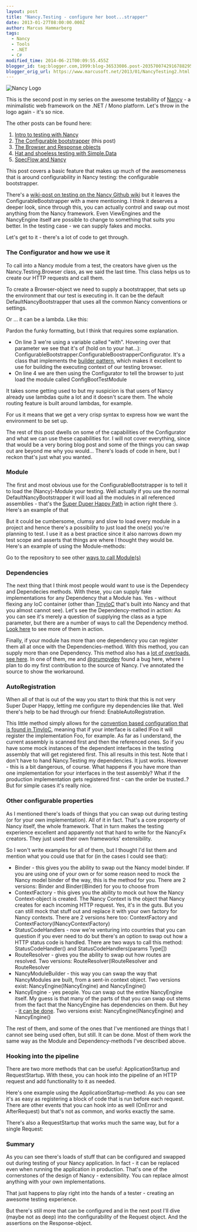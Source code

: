 ```yaml
---
layout: post
title: "Nancy.Testing - configure her boot...strapper"
date: 2013-01-27T08:00:00.000Z
author: Marcus Hammarberg
tags:
  - Nancy
  - Tools
  - .NET
  - C#
modified_time: 2014-06-21T00:09:55.455Z
blogger_id: tag:blogger.com,1999:blog-36533086.post-2035700742916788295
blogger_orig_url: https://www.marcusoft.net/2013/01/NancyTesting2.html
---
```


![Nancy Logo](http://nancyfx.org/images/logo.png)

This is the second post in my series on the awesome testability of [Nancy](http://www.nancyfx.org/) - a minimalistic web framework on the .NET / Mono platform. Let's throw in the logo again - it's so nice.

The other posts can be found here:

1. [Intro to testing with Nancy](https://www.marcusoft.net/2013/01/NancyTesting1.html)
2. [The Configurable bootstrapper](https://www.marcusoft.net/2013/01/NancyTesting2.html) (this post)
3. [The Browser and Response objects](https://www.marcusoft.net/2013/01/NancyTesting3.html)
4. [Hat and shoeless testing with Simple.Data](https://www.marcusoft.net/2013/02/NancyTesting4.html)
5. [SpecFlow and Nancy](https://www.marcusoft.net/2013/02/NancyTesting5.html)

This post covers a basic feature that makes up much of the awesomeness that is around configurability in Nancy testing: the configurable bootstrapper.

There's a [wiki-post on testing on the Nancy Github wiki](https://github.com/NancyFx/Nancy/wiki/Testing-your-application) but it leaves the ConfigurableBootstrapper with a mere mentioning. I think it deserves a deeper look, since through this, you can actually control and swap out most anything from the Nancy framework. Even ViewEngines and the NancyEngine itself are possible to change to something that suits you better. In the testing case - we can supply fakes and mocks.

Let's get to it - there's a lot of code to get through.

### The Configurator and how we use it

To call into a Nancy module from a test, the creators have given us the Nancy.Testing.Browser class, as we said the last time. This class helps us to create our HTTP requests and call them.

To create a Browser-object we need to supply a bootstrapper, that sets up the environment that our test is executing in. It can be the default DefaultNancyBootstrapper that uses all the common Nancy conventions or settings.

Or ... it can be a lambda. Like this:

Pardon the funky formatting, but I think that requires some explanation.

- On line 3 we're using a variable called "with". Hovering over that parameter we see that it's of (hold on to your hat...): ConfigurableBootstrapper.ConfigurableBoostrapperConfigurator. It's a class that implements the [builder pattern](http://en.wikipedia.org/wiki/Builder_pattern), which makes it excellent to use for building the executing context of our testing browser.
- On line 4 we are then using the Configurator to tell the browser to just load the module called ConfigBootTestModule

It takes some getting used to but my suspicion is that users of Nancy already use lambdas quite a lot and it doesn't scare them. The whole routing feature is built around lambdas, for example.

For us it means that we get a very crisp syntax to express how we want the environment to be set up.

The rest of this post dwells on some of the capabilities of the Configurator and what we can use these capabilities for. I will not cover everything, since that would be a very boring blog post and some of the things you can swap out are beyond me why you would...
There's loads of code in here, but I reckon that's just what you wanted.

### Module

The first and most obvious use for the ConfigurableBootstrapper is to tell it to load the (Nancy)-Module your testing. Well actually if you use the normal DefaultNancyBootstrapper it will load all the modules in all referenced assemblies - that's the [Super Duper Happy Path](https://github.com/NancyFx/Nancy#the-super-duper-happy-path) in action right there :).
Here's an example of that

But it could be cumbersome, clumsy and slow to load every module in a project and hence there's a possibility to just load the one(s) you're planning to test. I use it as a best practice since it also narrows down my test scope and asserts that things are where I thought they would be.
Here's an example of using the Module-methods:

Go to the repository to see other [ways to call Module(s)](https://github.com/marcusoftnet/DiscoveringNancyThroughTests/blob/master/DiscoverNancy.Tests/DiscoverNancy.Tests/ConfigurableBootstrapper_Module.cs)

### Dependencies

The next thing that I think most people would want to use is the Dependecy and Dependecies methods. With these, you can supply fake implementations for any Dependency that a Module has. Yes - without flexing any IoC container (other than [TinyIoC](https://github.com/grumpydev/TinyIoC) that's built into Nancy and that you almost cannot see).
Let's see the Dependency-method in action:
As you can see it's merely a question of supplying the class as a type parameter, but there are a number of ways to call the Dependency method. [Look here](https://github.com/marcusoftnet/DiscoveringNancyThroughTests/blob/master/DiscoverNancy.Tests/DiscoverNancy.Tests/ConfigurableBoostrapper_Dependency.cs) to see more of them in action.

Finally, if your module has more than one dependency you can register them all at once with the Dependencies-method. With this method, you can supply more than one Dependency.
This method also has a [lot of overloads, see here](https://github.com/marcusoftnet/DiscoveringNancyThroughTests/blob/master/DiscoverNancy.Tests/DiscoverNancy.Tests/ConfigurableBootstraper_Dependecies.cs). In one of them, me and [@grumpydev](http://twitter.com/grumpydev) found a bug here, where I plan to do my first contribution to the source of Nancy. I've annotated the source to show the workaround.

### AutoRegistration

When all of that is out of the way you start to think that this is not very Super Duper Happy, letting me configure my dependencies like that. Well there's help to be had through our friend: EnableAutoRegistration.

This little method simply allows for the [convention based configuration that is found in TinyIoC](https://github.com/grumpydev/TinyIoC/wiki/Setup---getting-started), meaning that if your interface is called IFoo it will register the implementation Foo, for example. As far as I understand, the current assembly is scanned first and then the referenced ones. So if you have some mock instances of the dependent interfaces in the testing assembly that will get registered first.
This all results in this test. Note that I don't have to hand Nancy.Testing my dependencies. It just works.
However - this is a bit dangerous, of course. What happens if you have more than one implementation for your interfaces in the test assembly? What if the production implementation gets registered first - can the order be trusted..? But for simple cases it's really nice.

### Other configurable properties

As I mentioned there's loads of things that you can swap out during testing (or for your own implementation). All of it in fact. That's a core property of Nancy itself, the whole framework. That in turn makes the testing experience excellent and apparently not that hard to write for the NancyFx creators. They just used their own frameworks' extensibility.

So I won't write examples for all of them, but I thought I'd list them and mention what you could use that for (in the cases I could see that):

- Binder - this gives you the ability to swap out the Nancy model binder. If you are using one of your own or for some reason need to mock the Nancy model binder of the way, this is the method for you.
    There are 2 versions: Binder and Binder(IBinder) for you to choose from
- ContextFactory - this gives you the ability to mock out how the Nancy Context-object is created. The Nancy Context is the object that Nancy creates for each incoming HTTP request. Yes, it's in the guts.
    But you can still mock that stuff out and replace it with your own factory for Nancy contexts.
    There are 2 versions here too: ContextFactory and ContextFactory(INancyContextFactory)
- StatusCodeHandlers - now we're venturing into countries that you can question if you ever need to do but there's an option to swap out how a HTTP status code is handled.
    There are two ways to call this method: StatusCodeHandler() and StatusCodeHandlers(params Type[])
- RouteResolver - gives you the ability to swap out how routes are resolved. Two versions: RouteResolver(IRouteResolver and RouteResolver
- NancyModuleBuilder - this way you can swap the way that NancyModules are built, from a sent-in context object. Two versions exist: NancyEngine(INancyEngine) and NancyEngine()
- NancyEngine - yes people. You can swap out the entire NancyEngine itself. My guess is that many of the parts of that you can swap out stems from the fact that the NancyEngine has dependencies on them.
    But hey - [it can be done](https://github.com/NancyFx/Nancy/blob/master/src/Nancy.Tests/Unit/NancyEngineFixture.cs). Two versions exist: NancyEngine(INancyEngine) and NancyEngine()

The rest of them, and some of the ones that I've mentioned are things that I cannot see being used often, but still. It can be done. Most of them work the same way as the Module and Dependency-methods I've described above.

### Hooking into the pipeline

There are two more methods that can be useful: ApplicationStartup and RequestStartup. With these, you can hook into the pipeline of an HTTP request and add functionality to it as needed.

Here's one example using the ApplicationStartup-method:
As you can see it's as easy as registering a block of code that is run before each request. There are other events that you can hook into as well (OnError and AfterRequest) but that's not as common, and works exactly the same.

There's also a RequestStartup that works much the same way, but for a single Request:

### Summary

As you can see there's loads of stuff that can be configured and swapped out during testing of your Nancy application. In fact - it can be replaced even when running the application in production. That's one of the cornerstones of the design of Nancy - extensibility. You can replace almost anything with your own implementations.

That just happens to play right into the hands of a tester - creating an awesome testing experience.

But there's still more that can be configured and in the next post I'll dive (maybe not as deep) into the configurability of the Request object. And the assertions on the Response-object.
